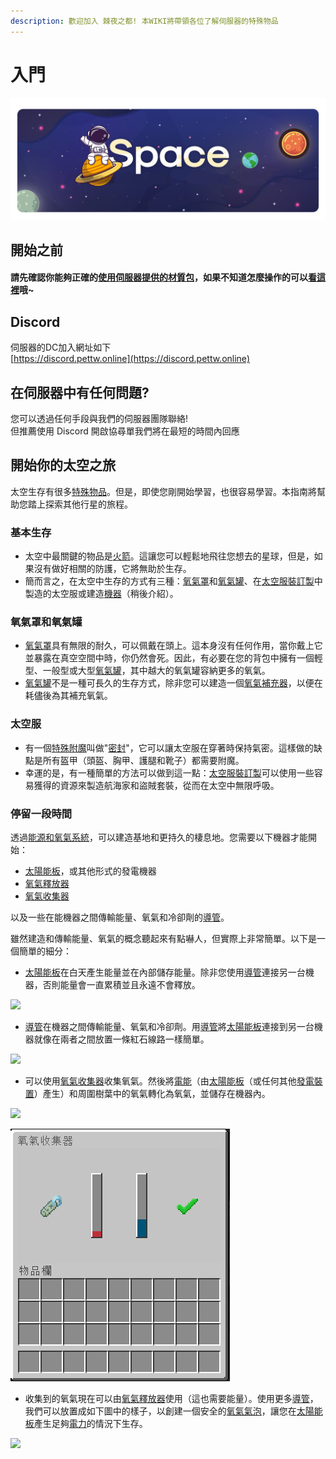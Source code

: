 ```yaml
---
description: 歡迎加入 棘夜之都! 本WIKI將帶領各位了解伺服器的特殊物品
---
```


# 入門



![](<.gitbook/assets/u (1) (1).png>)

## 開始之前

#### 請先確認你能夠正確的[使用伺服器提供的材質包](resource-pack.md)，如果不知道怎麼操作的可以[看這裡](resource-pack.md)哦\~

## Discord

伺服器的DC加入網址如下\
[https://discord.pettw.online](https://discord.pettw.online)

## 在伺服器中有任何問題?

您可以透過任何手段與我們的伺服器團隊聯絡!\
但推薦使用 Discord 開啟協尋單我們將在最短的時間內回應

## 開始你的太空之旅



太空生存有很多[特殊物品](space/itemlist.md)。但是，即使您剛開始學習，也很容易學習。本指南將幫助您踏上探索其他行星的旅程。

### 基本生存

* 太空中最關鍵的物品是[火箭](item/Rockets.md)。這讓您可以輕鬆地飛往您想去的星球，但是，如果沒有做好相關的防護，它將無助於生存。
* 簡而言之，在太空中生存的方式有三種：[氧氣罩](item/Oxygen-Mask.md)和[氧氣罐](item/Oxygen-Tank.md)、在[太空服裝訂製](item/suit-fabricator.md)中製造的太空服或建造[機器](space/energy-systems.md#zu-cheng)（稍後介紹）。

### **氧氣罩和氧氣罐**

* [氧氣罩](item/Oxygen-Mask.md)具有無限的耐久，可以佩戴在頭上。這本身沒有任何作用，當你戴上它並暴露在真空空間中時，你仍然會死。因此，有必要在您的背包中擁有一個輕型、一般型或大型[氧氣罐](item/Oxygen-Tank.md)，其中越大的氧氣罐容納更多的氧氣。
* [氧氣罐](item/Oxygen-Tank.md)不是一種可長久的生存方式，除非您可以建造一個[氧氣補充器](item/Tank-Refiller.md)，以便在耗儘後為其補充氧氣。

### 太空服

* 有一個[特殊附魔](space/enchantments.md)叫做"[密封](enchant/airtight.md)"，它可以讓太空服在穿著時保持氣密。這樣做的缺點是所有盔甲（頭盔、胸甲、護腿和靴子）都需要附魔。
* 幸運的是，有一種簡單的方法可以做到這一點：[太空服裝訂製](item/suit-fabricator.md)可以使用一些容易獲得的資源來製造航海家和盜賊套裝，從而在太空中無限呼吸。

### 停留一段時間

透過[能源和氧氣系統](space/energy-systems.md)，可以建造基地和更持久的棲息地。您需要以下機器才能開始：

* [太陽能板](item/Solar-Panel.md)，或其他形式的發電機器
* [氧氣釋放器](item/Oxygen-Bubble-Distributor.md)
* [氧氣收集器](item/Oxygen-Collector.md)

以及一些在能機器之間傳輸能量、氧氣和冷卻劑的[導管](item/Conduit.md)。

雖然建造和傳輸能量、氧氣的概念聽起來有點嚇人，但實際上非常簡單。以下是一個簡單的細分：

* [太陽能板](item/Solar-Panel.md)在白天產生能量並在內部儲存能量。除非您使用[導管](item/Conduit.md)連接另一台機器，否則能量會一直累積並且永遠不會釋放。

![](https://camo.githubusercontent.com/06f0c8a2404aa8fcecdcb59258422d9bf12efbd5ab13e0e32686b71bf66bbb4c/68747470733a2f2f692e696d6775722e636f6d2f4654567265574f2e706e67)

* [導管](item/Conduit.md)在機器之間傳輸能量、氧氣和冷卻劑。用[導管](item/Conduit.md)將[太陽能板](item/Solar-Panel.md)連接到另一台機器就像在兩者之間放置一條紅石線路一樣簡單。

![](https://camo.githubusercontent.com/54305bcfcebf36f60224590a05e2f875febb7f69f85a503ddb629e43dc04610f/68747470733a2f2f692e696d6775722e636f6d2f444751683175502e706e67)

* 可以使用[氧氣收集器](item/Oxygen-Collector.md)收集氧氣。然後將[電能](space/energy-systems.md)（由[太陽能板](item/Solar-Panel.md)（或任何其他[發電裝置](space/energy-systems.md#shu-chu-neng-liang-de-ji-qi)）產生）和周圍樹葉中的氧氣轉化為氧氣，並儲存在機器內。

![](https://camo.githubusercontent.com/c3c4f53b8c23a2176ac8735a46fbf4904f063a572f53cf9d246822a8b6bb49ad/68747470733a2f2f692e696d6775722e636f6d2f627248616e6f7a2e706e67)

![](<.gitbook/assets/image (216) (1) (1) (1).png>)

* 收集到的氧氣現在可以由[氧氣釋放器](item/Oxygen-Bubble-Distributor.md)使用（這也需要能量）。使用更多[導管](item/Conduit.md)，我們可以放置成如下圖中的樣子，以創建一個安全的[氧氣氣泡](item/Oxygen-Bubble-Distributor.md#qi-dong)，讓您在[太陽能板](item/Solar-Panel.md)產生足夠[電力](space/energy-systems.md)的情況下生存。

![](https://camo.githubusercontent.com/aa2a3b63028f2ceb4a0f4ef9b46482967fc1b548554ec39d6f2371e9495f712c/68747470733a2f2f692e696d6775722e636f6d2f555a346231664d2e706e67)
